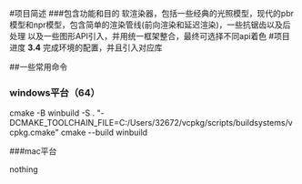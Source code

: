#项目简述
###包含功能和目的
  软渲染器，包括一些经典的光照模型，现代的pbr模型和npr模型，包含简单的渲染管线(前向渲染和延迟渲染)，一些抗锯齿以及后处理
以及一些图形API引入，并用统一框架整合，最终可选择不同api着色
#项目进度
**3.4** 完成环境的配置，并且引入对应库

##一些常用命令
### windows平台（64）
cmake -B winbuild -S . "-DCMAKE_TOOLCHAIN_FILE=C:/Users/32672/vcpkg/scripts/buildsystems/vcpkg.cmake"
cmake --build winbuild

###mac平台

nothing

